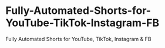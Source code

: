 # Fully-Automated-Shorts-for-YouTube-TikTok-Instagram-FB
Fully Automated Shorts for YouTube, TikTok, Instagram &amp; FB
